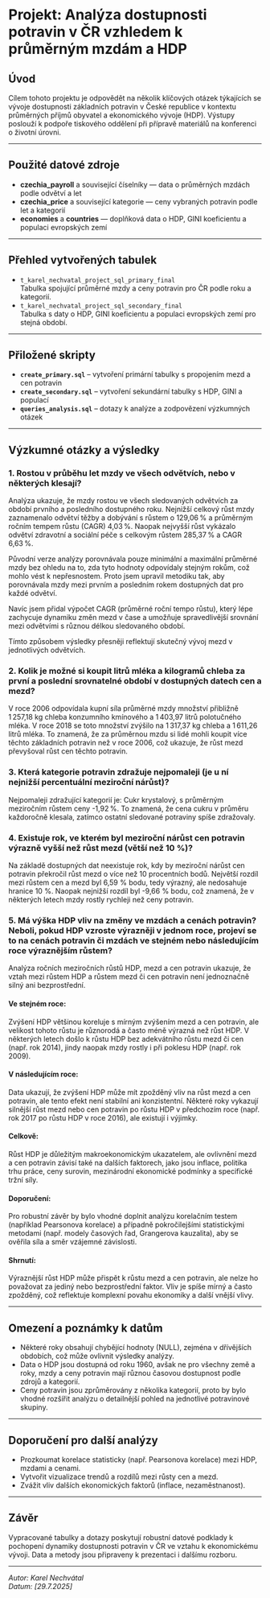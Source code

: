 # Projekt: Analýza dostupnosti potravin v ČR vzhledem k průměrným mzdám a HDP

## Úvod
Cílem tohoto projektu je odpovědět na několik klíčových otázek týkajících se vývoje dostupnosti základních potravin v České republice v kontextu průměrných příjmů obyvatel a ekonomického vývoje (HDP). Výstupy poslouží k podpoře tiskového oddělení při přípravě materiálů na konferenci o životní úrovni.

---

## Použité datové zdroje
- **czechia_payroll** a související číselníky — data o průměrných mzdách podle odvětví a let
- **czechia_price** a související kategorie — ceny vybraných potravin podle let a kategorií
- **economies** a **countries** — doplňková data o HDP, GINI koeficientu a populaci evropských zemí

---

## Přehled vytvořených tabulek
- `t_karel_nechvatal_project_sql_primary_final`  
  Tabulka spojující průměrné mzdy a ceny potravin pro ČR podle roku a kategorií.
- `t_karel_nechvatal_project_sql_secondary_final`  
  Tabulka s daty o HDP, GINI koeficientu a populaci evropských zemí pro stejná období.

---

## Přiložené skripty  
- **`create_primary.sql`** – vytvoření primární tabulky s propojením mezd a cen potravin  
- **`create_secondary.sql`** – vytvoření sekundární tabulky s HDP, GINI a populací  
- **`queries_analysis.sql`** – dotazy k analýze a zodpovězení výzkumných otázek

---

## Výzkumné otázky a výsledky

### 1. Rostou v průběhu let mzdy ve všech odvětvích, nebo v některých klesají? 
Analýza ukazuje, že mzdy rostou ve všech sledovaných odvětvích za období prvního a posledního dostupného roku. Nejnižší celkový růst mzdy zaznamenalo odvětví těžby a dobývání s růstem o 129,06 % a průměrným ročním tempem růstu (CAGR) 4,03 %. Naopak nejvyšší růst vykázalo odvětví zdravotní a sociální péče s celkovým růstem 285,37 % a CAGR 6,63 %.

Původní verze analýzy porovnávala pouze minimální a maximální průměrné mzdy bez ohledu na to, zda tyto hodnoty odpovídaly stejným rokům, což mohlo vést k nepřesnostem. Proto jsem upravil metodiku tak, aby porovnávala mzdy mezi prvním a posledním rokem dostupných dat pro každé odvětví.

Navíc jsem přidal výpočet CAGR (průměrné roční tempo růstu), který lépe zachycuje dynamiku změn mezd v čase a umožňuje spravedlivější srovnání mezi odvětvími s různou délkou sledovaného období.

Tímto způsobem výsledky přesněji reflektují skutečný vývoj mezd v jednotlivých odvětvích.

### 2. Kolik je možné si koupit litrů mléka a kilogramů chleba za první a poslední srovnatelné období v dostupných datech cen a mezd?
V roce 2006 odpovídala kupní síla průměrné mzdy množství přibližně 1 257,18 kg chleba konzumního kmínového a 1 403,97 litrů polotučného mléka. V roce 2018 se toto množství zvýšilo na 1 317,37 kg chleba a 1 611,26 litrů mléka.
To znamená, že za průměrnou mzdu si lidé mohli koupit více těchto základních potravin než v roce 2006, což ukazuje, že růst mezd převyšoval růst cen těchto potravin.



### 3. Která kategorie potravin zdražuje nejpomaleji (je u ní nejnižší percentuální meziroční nárůst)?
Nejpomaleji zdražující kategorií je: Cukr krystalový, s průměrným meziročním růstem ceny -1,92 %.
To znamená, že cena cukru v průměru každoročně klesala, zatímco ostatní sledované potraviny spíše zdražovaly.


### 4. Existuje rok, ve kterém byl meziroční nárůst cen potravin výrazně vyšší než růst mezd (větší než 10 %)? 
Na základě dostupných dat neexistuje rok, kdy by meziroční nárůst cen potravin překročil růst mezd o více než 10 procentních bodů.
Největší rozdíl mezi růstem cen a mezd byl 6,59 % bodu, tedy výrazný, ale nedosahuje hranice 10 %.
Naopak nejnižší rozdíl byl -9,66 % bodu, což znamená, že v některých letech mzdy rostly rychleji než ceny potravin.

### 5. Má výška HDP vliv na změny ve mzdách a cenách potravin? Neboli, pokud HDP vzroste výrazněji v jednom roce, projeví se to na cenách potravin či mzdách ve stejném nebo následujícím roce výraznějším růstem?
Analýza ročních meziročních růstů HDP, mezd a cen potravin ukazuje, že vztah mezi růstem HDP a růstem mezd či cen potravin není jednoznačně silný ani bezprostřední.

#### Ve stejném roce:
 Zvýšení HDP většinou koreluje s mírným zvýšením mezd a cen potravin, ale velikost tohoto růstu je různorodá a často méně výrazná než růst HDP. V některých letech došlo k růstu HDP bez adekvátního růstu mezd či cen (např. rok 2014), jindy naopak mzdy rostly i při poklesu HDP (např. rok 2009).


#### V následujícím roce: 
Data ukazují, že zvýšení HDP může mít zpožděný vliv na růst mezd a cen potravin, ale tento efekt není stabilní ani konzistentní. Některé roky vykazují silnější růst mezd nebo cen potravin po růstu HDP v předchozím roce (např. rok 2017 po růstu HDP v roce 2016), ale existují i výjimky.
#### Celkově: 
Růst HDP je důležitým makroekonomickým ukazatelem, ale ovlivnění mezd a cen potravin závisí také na dalších faktorech, jako jsou inflace, politika trhu práce, ceny surovin, mezinárodní ekonomické podmínky a specifické tržní síly.
#### Doporučení: 
Pro robustní závěr by bylo vhodné doplnit analýzu korelačním testem (například Pearsonova korelace) a případně pokročilejšími statistickými metodami (např. modely časových řad, Grangerova kauzalita), aby se ověřila síla a směr vzájemné závislosti.


#### Shrnutí:
Výraznější růst HDP může přispět k růstu mezd a cen potravin, ale nelze ho považovat za jediný nebo bezprostřední faktor. Vliv je spíše mírný a často zpožděný, což reflektuje komplexní povahu ekonomiky a další vnější vlivy.

---

## Omezení a poznámky k datům
- Některé roky obsahují chybějící hodnoty (NULL), zejména v dřívějších obdobích, což může ovlivnit výsledky analýzy.
- Data o HDP jsou dostupná od roku 1960, avšak ne pro všechny země a roky, mzdy a ceny potravin mají různou časovou dostupnost podle zdrojů a kategorií.
- Ceny potravin jsou zprůměrovány z několika kategorií, proto by bylo vhodné rozšířit analýzu o detailnější pohled na jednotlivé potravinové skupiny.

---

## Doporučení pro další analýzy
- Prozkoumat korelace statisticky (např. Pearsonova korelace) mezi HDP, mzdami a cenami.
- Vytvořit vizualizace trendů a rozdílů mezi růsty cen a mezd.
- Zvážit vliv dalších ekonomických faktorů (inflace, nezaměstnanost).

---

## Závěr
Vypracované tabulky a dotazy poskytují robustní datové podklady k pochopení dynamiky dostupnosti potravin v ČR ve vztahu k ekonomickému vývoji. Data a metody jsou připraveny k prezentaci i dalšímu rozboru.

---

*Autor: Karel Nechvátal*  
*Datum: [29.7.2025]*

